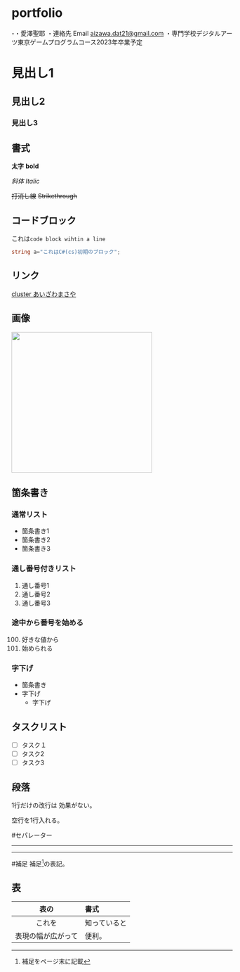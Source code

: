 # portfolio
-・愛澤聖耶
・連絡先 Email aizawa.dat21@gmail.com
・専門学校デジタルアーツ東京ゲームプログラムコース2023年卒業予定
# 見出し1

## 見出し2

### 見出し3

## 書式
**太字** **bold**

*斜体*  *Italic*

~~打消し線~~ ~~Strikethrough~~

## コードブロック
これは`code block wihtin a line`

```cs
string a="これはC#(cs)初期のブロック";
```

## リンク

[cluster あいざわまさや](https://cluster.mu/account/worlds)

## 画像

<img src="images/sample.png" style="width: 320px">

## 箇条書き

### 通常リスト

- 箇条書き1
- 箇条書き2
- 箇条書き3

### 通し番号付きリスト
1. 通し番号1
1. 通し番号2
1. 通し番号3

### 途中から番号を始める


100. 好きな値から
100. 始められる


### 字下げ
- 箇条書き
 - 字下げ
   - 字下げ

## タスクリスト
- [ ] タスク１
- [ ] タスク2
- [ ] タスク3

## 段落
1行だけの改行は
効果がない。

空行を1行入れる。

#セパレーター

---

***
#補足
補足[^1]の表記。

[^1]: 補足をページ末に記載


## 表
|表の|書式|
|:-:|:-|
|これを|知っていると|
|表現の幅が広がって|便利。|

